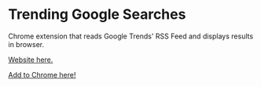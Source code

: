 # Trending Google Searches

Chrome extension that reads Google Trends' RSS Feed and displays results in browser. 

[Website here.](https://tommygeiger.com/trending-google-searches)

[Add to Chrome here!](https://chrome.google.com/webstore/detail/trending-google-searches/ggpomgobocmlpmnlcaokmlepabjfmjbg)
